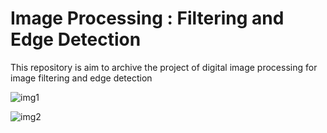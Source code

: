 # Image Processing : Filtering and Edge Detection
This repository is aim to archive the project of digital image processing for image filtering and edge detection


![img1](https://user-images.githubusercontent.com/43143626/89094493-b88ac200-d3ee-11ea-98c2-b7ba511ca3a8.JPG)


![img2](https://user-images.githubusercontent.com/43143626/89094494-ba548580-d3ee-11ea-9926-bbda7c396f9c.JPG)



